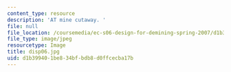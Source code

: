 ```yaml
---
content_type: resource
description: 'AT mine cutaway. '
file: null
file_location: /coursemedia/ec-s06-design-for-demining-spring-2007/d1b399401be834bfbdb8d0ffcecba17b_disp06.jpg
file_type: image/jpeg
resourcetype: Image
title: disp06.jpg
uid: d1b39940-1be8-34bf-bdb8-d0ffcecba17b
---
```

